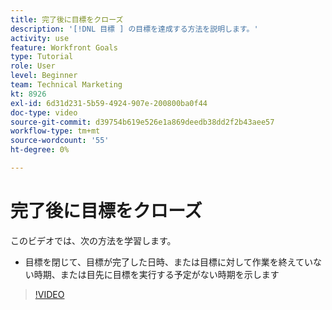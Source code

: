 ```yaml
---
title: 完了後に目標をクローズ
description: '[!DNL 目標 ] の目標を達成する方法を説明します。'
activity: use
feature: Workfront Goals
type: Tutorial
role: User
level: Beginner
team: Technical Marketing
kt: 8926
exl-id: 6d31d231-5b59-4924-907e-200800ba0f44
doc-type: video
source-git-commit: d39754b619e526e1a869deedb38dd2f2b43aee57
workflow-type: tm+mt
source-wordcount: '55'
ht-degree: 0%

---
```


# 完了後に目標をクローズ

このビデオでは、次の方法を学習します。

* 目標を閉じて、目標が完了した日時、または目標に対して作業を終えていない時期、または目先に目標を実行する予定がない時期を示します

>[!VIDEO](https://video.tv.adobe.com/v/335198/?quality=12)
